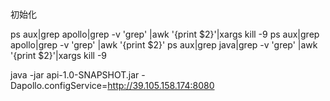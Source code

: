 # 
初始化

ps aux|grep apollo|grep -v 'grep' |awk '{print $2}'|xargs kill -9
ps aux|grep apollo|grep -v 'grep' |awk '{print $2}'
ps aux|grep java|grep -v 'grep' |awk '{print $2}'|xargs kill -9

java -jar api-1.0-SNAPSHOT.jar -Dapollo.configService=http://39.105.158.174:8080